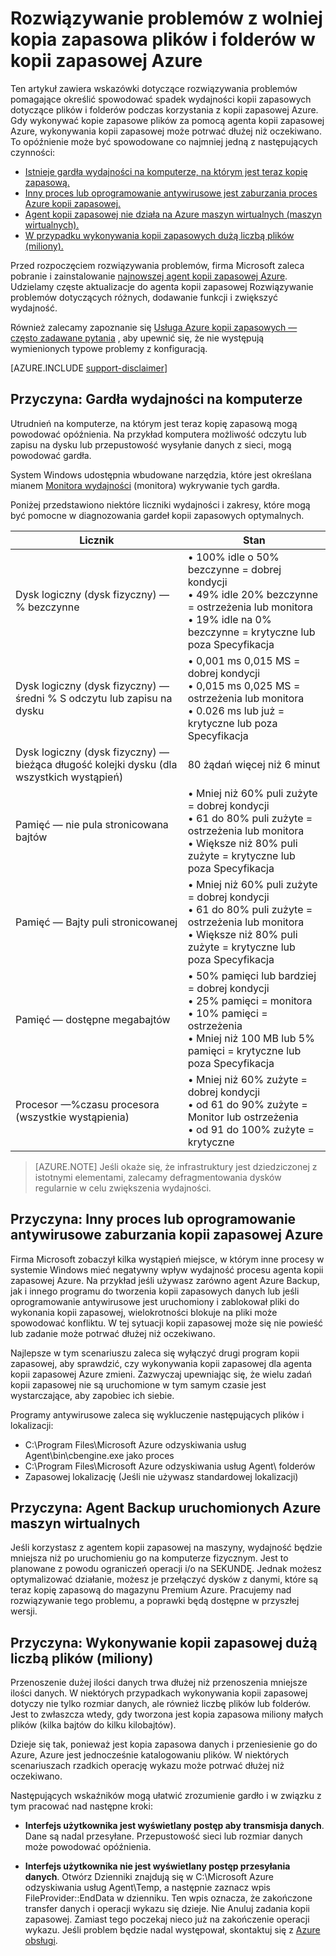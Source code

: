<properties
   pageTitle="Rozwiązywanie problemów z wolno kopia zapasowa plików i folderów w narzędziu Azure kopia zapasowa | Microsoft Azure"
   description="Ten artykuł zawiera wskazówki dotyczące rozwiązywania problemów ułatwiają diagnozowanie przyczyn występowania problemów z wydajnością kopii zapasowej Azure"
   services="backup"
   documentationCenter=""
   authors="genlin"
   manager="jimpark"
   editor=""/>

<tags
    ms.service="backup"
    ms.workload="storage-backup-recovery"
    ms.tgt_pltfrm="na"
    ms.devlang="na"
    ms.topic="article"
    ms.date="10/13/2016"
    ms.author="genli"/>

# <a name="troubleshoot-slow-backup-of-files-and-folders-in-azure-backup"></a>Rozwiązywanie problemów z wolniej kopia zapasowa plików i folderów w kopii zapasowej Azure

Ten artykuł zawiera wskazówki dotyczące rozwiązywania problemów pomagające określić spowodować spadek wydajności kopii zapasowych dotyczące plików i folderów podczas korzystania z kopii zapasowej Azure. Gdy wykonywać kopie zapasowe plików za pomocą agenta kopii zapasowej Azure, wykonywania kopii zapasowej może potrwać dłużej niż oczekiwano. To opóźnienie może być spowodowane co najmniej jedną z następujących czynności:

-   [Istnieje gardła wydajności na komputerze, na którym jest teraz kopię zapasową.](#cause1)
-   [Inny proces lub oprogramowanie antywirusowe jest zaburzania proces Azure kopii zapasowej.](#cause2)
-   [Agent kopii zapasowej nie działa na Azure maszyn wirtualnych (maszyn wirtualnych).](#cause3)  
-   [W przypadku wykonywania kopii zapasowych dużą liczbą plików (miliony).](#cause4)

Przed rozpoczęciem rozwiązywania problemów, firma Microsoft zaleca pobranie i zainstalowanie [najnowszej agent kopii zapasowej Azure](http://aka.ms/azurebackup_agent). Udzielamy częste aktualizacje do agenta kopii zapasowej Rozwiązywanie problemów dotyczących różnych, dodawanie funkcji i zwiększyć wydajność.

Również zalecamy zapoznanie się [Usługa Azure kopii zapasowych — często zadawane pytania](backup-azure-backup-faq.md) , aby upewnić się, że nie występują wymienionych typowe problemy z konfiguracją.

[AZURE.INCLUDE [support-disclaimer](../../includes/support-disclaimer.md)]

<a id="cause1"></a>
## <a name="cause-performance-bottlenecks-on-the-computer"></a>Przyczyna: Gardła wydajności na komputerze

Utrudnień na komputerze, na którym jest teraz kopię zapasową mogą powodować opóźnienia. Na przykład komputera możliwość odczytu lub zapisu na dysku lub przepustowość wysyłanie danych z sieci, mogą powodować gardła.

System Windows udostępnia wbudowane narzędzia, które jest określana mianem [Monitora wydajności](https://technet.microsoft.com/magazine/2008.08.pulse.aspx) (monitora) wykrywanie tych gardła.

Poniżej przedstawiono niektóre liczniki wydajności i zakresy, które mogą być pomocne w diagnozowania gardeł kopii zapasowych optymalnych.

| Licznik  | Stan  |
|---|---|
|Dysk logiczny (dysk fizyczny) — % bezczynne   | • 100% idle o 50% bezczynne = dobrej kondycji</br>• 49% idle 20% bezczynne = ostrzeżenia lub monitora</br>• 19% idle na 0% bezczynne = krytyczne lub poza Specyfikacja|
|  Dysk logiczny (dysk fizyczny) — średni % S odczytu lub zapisu na dysku |  • 0,001 ms 0,015 MS = dobrej kondycji</br>• 0,015 ms 0,025 MS = ostrzeżenia lub monitora</br>• 0.026 ms lub już = krytyczne lub poza Specyfikacja|
|  Dysk logiczny (dysk fizyczny) — bieżąca długość kolejki dysku (dla wszystkich wystąpień) | 80 żądań więcej niż 6 minut |
| Pamięć — nie pula stronicowana bajtów|• Mniej niż 60% puli zużyte = dobrej kondycji<br>• 61 do 80% puli zużyte = ostrzeżenia lub monitora</br>• Większe niż 80% puli zużyte = krytyczne lub poza Specyfikacja|
| Pamięć — Bajty puli stronicowanej |• Mniej niż 60% puli zużyte = dobrej kondycji</br>• 61 do 80% puli zużyte = ostrzeżenia lub monitora</br>• Większe niż 80% puli zużyte = krytyczne lub poza Specyfikacja|
| Pamięć — dostępne megabajtów| • 50% pamięci lub bardziej = dobrej kondycji</br>• 25% pamięci = monitora</br>• 10% pamięci = ostrzeżenia</br>• Mniej niż 100 MB lub 5% pamięci = krytyczne lub poza Specyfikacja|
|Procesor —\%czasu procesora (wszystkie wystąpienia)|• Mniej niż 60% zużyte = dobrej kondycji</br>• od 61 do 90% zużyte = Monitor lub ostrzeżenia</br>• od 91 do 100% zużyte = krytyczne|


> [AZURE.NOTE] Jeśli okaże się, że infrastruktury jest dziedziczonej z istotnymi elementami, zalecamy defragmentowania dysków regularnie w celu zwiększenia wydajności.

<a id="cause2"></a>
## <a name="cause-another-process-or-antivirus-software-interfering-with-azure-backup"></a>Przyczyna: Inny proces lub oprogramowanie antywirusowe zaburzania kopii zapasowej Azure

Firma Microsoft zobaczył kilka wystąpień miejsce, w którym inne procesy w systemie Windows mieć negatywny wpływ wydajność procesu agenta kopii zapasowej Azure. Na przykład jeśli używasz zarówno agent Azure Backup, jak i innego programu do tworzenia kopii zapasowych danych lub jeśli oprogramowanie antywirusowe jest uruchomiony i zablokował pliki do wykonania kopii zapasowej, wielokrotności blokuje na pliki może spowodować konfliktu. W tej sytuacji kopii zapasowej może się nie powieść lub zadanie może potrwać dłużej niż oczekiwano.

Najlepsze w tym scenariuszu zaleca się wyłączyć drugi program kopii zapasowej, aby sprawdzić, czy wykonywania kopii zapasowej dla agenta kopii zapasowej Azure zmieni. Zazwyczaj upewniając się, że wielu zadań kopii zapasowej nie są uruchomione w tym samym czasie jest wystarczające, aby zapobiec ich siebie.

Programy antywirusowe zaleca się wykluczenie następujących plików i lokalizacji:

- C:\Program Files\Microsoft Azure odzyskiwania usług Agent\bin\cbengine.exe jako proces
- C:\Program Files\Microsoft Azure odzyskiwania usług Agent\ folderów
- Zapasowej lokalizację (Jeśli nie używasz standardowej lokalizacji)

<a id="cause3"></a>
## <a name="cause-backup-agent-running-on-an-azure-virtual-machine"></a>Przyczyna: Agent Backup uruchomionych Azure maszyn wirtualnych

Jeśli korzystasz z agentem kopii zapasowej na maszyny, wydajność będzie mniejsza niż po uruchomieniu go na komputerze fizycznym. Jest to planowane z powodu ograniczeń operacji i/o na SEKUNDĘ.  Jednak możesz optymalizować działanie, możesz je przełączyć dysków z danymi, które są teraz kopię zapasową do magazynu Premium Azure. Pracujemy nad rozwiązywanie tego problemu, a poprawki będą dostępne w przyszłej wersji.

<a id="cause4"></a>
## <a name="cause-backing-up-a-large-number-millions-of-files"></a>Przyczyna: Wykonywanie kopii zapasowej dużą liczbą plików (miliony)

Przenoszenie dużej ilości danych trwa dłużej niż przenoszenia mniejsze ilości danych. W niektórych przypadkach wykonywania kopii zapasowej dotyczy nie tylko rozmiar danych, ale również liczbę plików lub folderów. Jest to zwłaszcza wtedy, gdy tworzona jest kopia zapasowa miliony małych plików (kilka bajtów do kilku kilobajtów).

Dzieje się tak, ponieważ jest kopia zapasowa danych i przeniesienie go do Azure, Azure jest jednocześnie katalogowaniu plików. W niektórych scenariuszach rzadkich operację wykazu może potrwać dłużej niż oczekiwano.

Następujących wskaźników mogą ułatwić zrozumienie gardło i w związku z tym pracować nad następne kroki:

- **Interfejs użytkownika jest wyświetlany postęp aby transmisja danych**. Dane są nadal przesyłane. Przepustowość sieci lub rozmiar danych może powodować opóźnienia.

- **Interfejs użytkownika nie jest wyświetlany postęp przesyłania danych**. Otwórz Dzienniki znajdują się w C:\Microsoft Azure odzyskiwania usług Agent\Temp, a następnie zaznacz wpis FileProvider::EndData w dzienniku. Ten wpis oznacza, że zakończone transfer danych i operacji wykazu się dzieje. Nie Anuluj zadania kopii zapasowej. Zamiast tego poczekaj nieco już na zakończenie operacji wykazu. Jeśli problem będzie nadal występował, skontaktuj się z [Azure obsługi](https://portal.azure.com/#create/Microsoft.Support).
